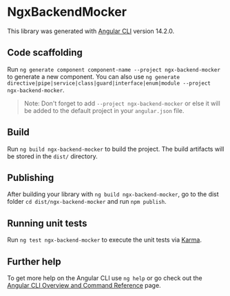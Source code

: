 # NgxBackendMocker

This library was generated with [Angular CLI](https://github.com/angular/angular-cli) version 14.2.0.

## Code scaffolding

Run `ng generate component component-name --project ngx-backend-mocker` to generate a new component. You can also use `ng generate directive|pipe|service|class|guard|interface|enum|module --project ngx-backend-mocker`.
> Note: Don't forget to add `--project ngx-backend-mocker` or else it will be added to the default project in your `angular.json` file. 

## Build

Run `ng build ngx-backend-mocker` to build the project. The build artifacts will be stored in the `dist/` directory.

## Publishing

After building your library with `ng build ngx-backend-mocker`, go to the dist folder `cd dist/ngx-backend-mocker` and run `npm publish`.

## Running unit tests

Run `ng test ngx-backend-mocker` to execute the unit tests via [Karma](https://karma-runner.github.io).

## Further help

To get more help on the Angular CLI use `ng help` or go check out the [Angular CLI Overview and Command Reference](https://angular.io/cli) page.
